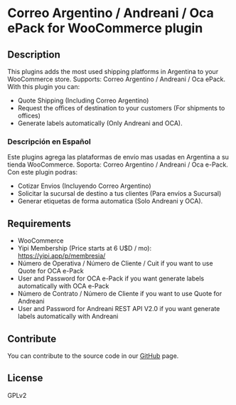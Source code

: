 # Correo Argentino / Andreani / Oca ePack for WooCommerce plugin #

## Description ##

This plugins adds the most used shipping platforms in Argentina to your WooCommerce store. Supports: Correo Argentino / Andreani / Oca ePack. With this plugin you can:
- Quote Shipping (Including Correo Argentino)
- Request the offices of destination to your customers (For shipments to offices)
- Generate labels automatically (Only Andreani and OCA).

### Descripción en Español ###

Este plugins agrega las plataformas de envío mas usadas en Argentina a su tienda WooCommerce. Soporta: Correo Argentino / Andreani / Oca e-Pack. Con este plugin podras:
- Cotizar Envios (Incluyendo Correo Argentino)
- Solicitar la sucursal de destino a tus clientes (Para envíos a Sucursal)
- Generar etiquetas de forma automatica (Solo Andreani y OCA).

## Requirements ##
- WooCommerce
- Yipi Membership (Price starts at 6 U$D / mo): https://yipi.app/p/membresia/
- Número de Operativa / Número de Cliente / Cuit if you want to use Quote for OCA e-Pack
- User and Password for OCA e-Pack if you want generate labels automatically with OCA e-Pack
- Número de Contrato / Número de Cliente if you want to use Quote for Andreani
- User and Password for Andreani REST API V2.0  if you want generate labels automatically with Andreani

## Contribute ##

You can contribute to the source code in our [GitHub](https://github.com/kijamve/carriers-of-argentina-for-woocommerce) page.

## License ##

GPLv2
